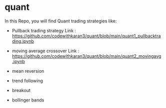 # quant
In this Repo, you will find Quant trading strategies like:

- Pullback trading strategy
Link : https://github.com/codewithkaran3/quant/blob/main/quant1_pullbacktrading.ipynb


- moving average crossover
Link : https://github.com/codewithkaran3/quant/blob/main/quant2_movingavg.ipynb




- mean reversion
- trend following
- breakout
- bollinger bands
